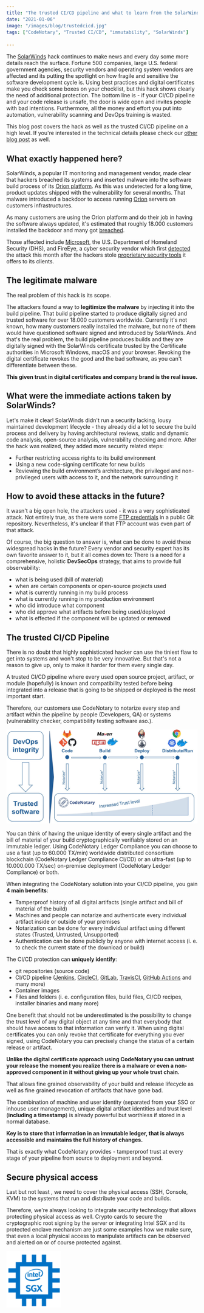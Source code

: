 ```yaml
---
title: "The trusted CI/CD pipeline and what to learn from the SolarWind Hack"
date: "2021-01-06"
image: "/images/blog/trustedcicd.jpg"
tags: ["CodeNotary", "Trusted CI/CD", "immutability", "SolarWinds"]

---
```


The [SolarWinds](https://apnews.com/article/technology-hacking-coronavirus-pandemic-russia-350ae2fb2e513772a4dc4b7360b8175c) hack continues to make news and every day some more details reach the surface. Fortune 500 companies, large U.S. federal government agencies, security vendors and operating system vendors are affected and its putting the spotlight on how fragile and sensitive the software development cycle is. Using best practices and digital certificates make you check some boxes on your checklist, but this hack shows clearly the need of additional protection. The bottom line is - if your CI/CD pipeline and your code release is unsafe, the door is wide open and invites people with bad intentions. Furthermore, all the money and effort you put into automation, vulnerability scanning and DevOps training is wasted.

This blog post covers the hack as well as the trusted CI/CD pipeline on a high level. If you're interested in the technical details please check our [other blog post](https://codenotary.com/blog/solarwinds-sunburst) as well. 

## What exactly happened here?

SolarWinds, a popular IT monitoring and management vendor, made clear that hackers breached its systems and inserted malware into the software build process of its [Orion platform](https://www.solarwinds.com/securityadvisory). As this was undetected for a long time, product updates shipped with the vulnerability for several months. That malware introduced a backdoor to access running [Orion](https://www.solarwinds.com/solutions/orion) servers on customers infrastructures. 

As many customers are using the Orion platform and do their job in having the software always updated, it's estimated that roughly 18.000 customers installed the backdoor and many got [breached](https://www.bankinfosecurity.com/fireeye-solarwinds-hack-genuinely-impacted-50-victims-a-15637). 

Those affected include [Microsoft](https://blogs.microsoft.com/on-the-issues/2020/12/17/cyberattacks-cybersecurity-solarwinds-fireeye/), the U.S. Department of Homeland Security (DHS), and FireEye, a cyber security vendor which first [detected](https://www.fireeye.com/blog/threat-research/2020/12/evasive-attacker-leverages-solarwinds-supply-chain-compromises-with-sunburst-backdoor.html) the attack this month after the hackers stole [proprietary security tools](https://www.fireeye.com/blog/threat-research/2020/12/unauthorized-access-of-fireeye-red-team-tools.html) it offers to its clients.

## The legitimate malware

The real problem of this hack is its scope. 

The attackers found a way to **legitimize the malware** by injecting it into the build pipeline. That build pipeline started to produce digitally signed and trusted software for over 18.000 customers worldwide. Currently it's not known, how many customers really installed the malware, but none of them would have questioned software signed and introduced by SolarWinds. And that's the real problem, the build pipeline produces builds and they are digitally signed with the SolarWinds certificate trusted by the Certificate authorities in Microsoft Windows, macOS and your browser. Revoking the digital certificate revokes the good and the bad software, as you can't differentiate between these.

**This given trust in digital certificates and company brand is the real issue.**



## What were the immediate actions taken by SolarWinds?

Let's make it clear! SolarWinds didn't run a security lacking, lousy maintained development lifecycle - they already did a lot to secure the build process and delivery by having architectural reviews, static and dynamic code analysis, open-source analysis, vulnerability checking and more.  After the hack was realized, they added more security related steps:

* Further restricting access rights to its build environment
* Using a new code-signing certificate for new builds
* Reviewing the build environment’s architecture, the privileged and non-privileged users with access to it, and the network surrounding it

## How to avoid these attacks in the future?

It wasn't a big open hole, the attackers used - it was a very sophisticated attack. Not entirely true, as there were some [FTP credentials](https://threatpost.com/solarwinds-default-password-access-sales/162327/) in a public Git repository. Nevertheless, it's unclear if that FTP account was even part of that attack.

Of course, the big question to answer is, what can be done to avoid these widespread hacks in the future? Every vendor and security expert has its own favorite answer to it, but it all comes down to: There is a need for a comprehensive, holistic **DevSecOps** strategy, that aims to provide full observability:

* what is being used (bill of material)
* when are certain components or open-source projects used
* what is currently running in my build process
* what is currently running in my production environment
* who did introduce what component
* who did approve what artifacts before being used/deployed
* what is effected if the component will be updated or **removed**

## The trusted CI/CD Pipeline

There is no doubt that highly sophisticated hacker can use the tiniest flaw to get into systems and won't stop to be very innovative. But that's not a reason to give up, only to make it harder for them every single day.

A trusted CI/CD pipeline where every used open source project, artifact, or module (hopefully) is known and compatibility tested before being integrated into a release that is going to be shipped or deployed is the most important start. 

Therefore, our customers use CodeNotary to notarize every step and artifact within the pipeline by people (Developers, QA) or systems (vulnerability checker, compatibility testing software aso.).

![trustedcicd](/images/blog/trustedcicd.jpg)

You can think of having the unique identity of every single artifact and the bill of material of your build cryptographically verifiably stored on an immutable ledger. Using CodeNotary Ledger Compliance you can choose to use a fast (up to 60.000 TX/min) worldwide distributed consortium blockchain (CodeNotary Ledger Compliance CI/CD) or an ultra-fast (up to 10.000.000 TX/sec) on-premise deployment (CodeNotary Ledger Compliance) or both.

When integrating the CodeNotary solution into your CI/CD pipeline, you gain **4 main benefits**:

* Tamperproof history of all digital artifacts (single artifact and bill of material of the build)
* Machines and people can notarize and authenticate every individual artifact inside or outside of your premises
* Notarization can be done for every individual artifact using different states (Trusted, Untrusted, Unsupported)
* Authentication can be done publicly by anyone with internet access (i. e. to check the current state of the download or build)

The CI/CD protection can **uniquely identify**:

* git repositories (source code)
* CI/CD pipeline ([Jenkins](https://www.jenkins.io/), [CircleCI](https://circleci.com/), [GitLab](https://about.gitlab.com/), [TravisCI](https://travis-ci.com/), [GitHub Actions](https://github.com/features/actions) and many more)
* Container images
* Files and folders (i. e. configuration files, build files, CI/CD recipes, installer binaries and many more)

One benefit that should not be underestimated is the possibility to change the trust level of any digital object at any time and that everybody that should have access to that information can verify it. When using digital certificates you can only revoke that certificate for everything you ever signed, using CodeNotary you can precisely change the status of a certain release or artifact. 

**Unlike the digital certificate approach using CodeNotary you can untrust your release the moment you realize there is a malware or even a non-approved component in it without giving up your whole trust chain.**

That allows fine grained observability of your build and release lifecycle as well as fine grained revocation of artifacts that have gone bad.

The combination of machine and user identity (separated from your SSO or inhouse user management), unique digital artifact identities and trust level (**including a timestamp**) is already powerful but worthless if stored in a normal database.

**Key is to store that information in an immutable ledger, that is always accessible and maintains the full history of changes.**

That is exactly what CodeNotary provides - tamperproof trust at every stage of your pipeline from source to deployment and beyond.

## Secure physical access

Last but not least , we need to cover the physical access (SSH, Console, KVM) to the systems that run and distribute your code and builds.

Therefore, we're always looking to integrate security technology that allows protecting physical access as well. Crypto cards to secure the cryptographic root signing by the server or integrating Intel SGX and its protected enclave mechanism are just some examples how we make sure, that even a local physical access to manipulate artifacts can be observed and alerted on or of course protected against.

<img align="left" src="/images/blog/intel-sgx.png">
